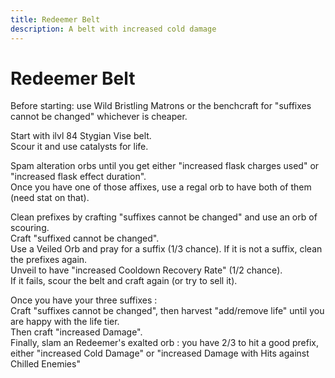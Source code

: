 ```yaml
---
title: Redeemer Belt
description: A belt with increased cold damage
---
```


# Redeemer Belt

Before starting: use Wild Bristling Matrons or the benchcraft for "suffixes cannot be changed" whichever is cheaper.

Start with ilvl 84 Stygian Vise belt.\
Scour it and use catalysts for life.

Spam alteration orbs until you get either "increased flask charges used" or "increased flask effect duration".\
Once you have one of those affixes, use a regal orb to have both of them (need stat on that).

Clean prefixes by crafting "suffixes cannot be changed" and use an orb of scouring.\
Craft "suffixed cannot be changed".\
Use a Veiled Orb and pray for a suffix (1/3 chance). If it is not a suffix, clean the prefixes again.\
Unveil to have "increased Cooldown Recovery Rate" (1/2 chance).\
If it fails, scour the belt and craft again (or try to sell it).

Once you have your three suffixes :\
Craft "suffixes cannot be changed", then harvest "add/remove life" until you are happy with the life tier.\
Then craft "increased Damage".\
Finally, slam an Redeemer's exalted orb : you have 2/3 to hit a good prefix, either "increased Cold Damage" or "increased Damage with Hits against Chilled Enemies"
